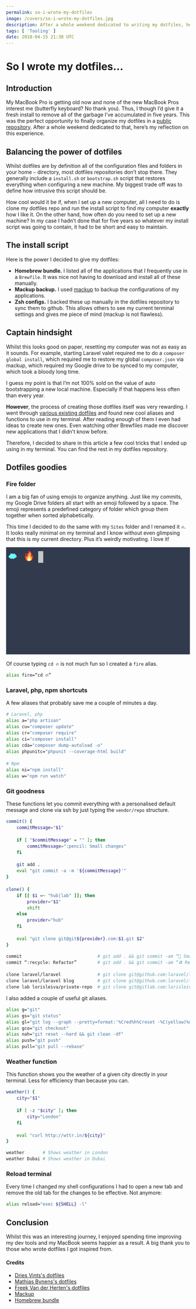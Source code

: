 ```yaml
---
permalink: so-i-wrote-my-dotfiles
image: /covers/so-i-wrote-my-dotfiles.jpg
description: After a whole weekend dedicated to writing my dotfiles, here’s my reflection on this experience.
tags: [ 'Tooling' ]
date: 2018-04-15 21:38 UTC
---
```


# So I wrote my dotfiles...

## Introduction
My MacBook Pro is getting old now and none of the new MacBook Pros interest me (butterfly keyboard? No thank you). Thus, I though I’d give it a fresh install to remove all of the garbage I’ve accumulated in five years. This was the perfect opportunity to finally organize my dotfiles in a [public repository](https://github.com/lorisleiva/dotfiles). After a whole weekend dedicated to that, here’s my reflection on this experience.

## Balancing the power of dotfiles
Whilst dotfiles are by definition all of the configuration files and folders in your home `~` directory, most dotfiles repositories don’t stop there. They generally include a `install.sh` or `bootstrap.sh` script that restores everything when configuring a new machine. My biggest trade off was to define how intrusive this script should be.

How cool would it be if, when I set up a new computer, all I need to do is clone my dotfiles repo and run the install script to find my computer **exactly** how I like it. On the other hand, how often do you need to set up a new machine? In my case I hadn’t done that for five years so whatever my install script was going to contain, it had to be short and easy to maintain.

## The install script
Here is the power I decided to give my dotfiles:
* **Homebrew bundle.** I listed all of the applications that I frequently use in a `Brewfile`. It was nice not having to download and install all of these manually.
* **Mackup backup.** I used [mackup](https://github.com/lra/mackup) to backup the configurations of my applications.
* **Zsh configs.** I backed these up manually in the dotfiles repository to sync them to github. This allows others to see my current terminal settings and gives me piece of mind (mackup is not flawless).

## Captain hindsight
Whilst this looks good on paper, resetting my computer was not as easy as it sounds. For example, starting Laravel valet required me to do a `composer global install`, which required me to restore my global `composer.json` via mackup, which required my Google drive to be synced to my computer, which took a bloody long time.

I guess my point is that I’m not 100% sold on the value of auto bootstrapping a new local machine. Especially if that happens less often than every year.

**However**, the process of creating those dotfiles itself was very rewarding. I went through [various existing dotfiles](#conclusion) and found new cool aliases and functions to use in my terminal. After reading enough of them I even had ideas to create new ones. Even watching other Brewfiles made me discover new applications that I didn’t know before.

Therefore, I decided to share in this article a few cool tricks that I ended up using in my terminal. You can find the rest in my dotfiles repository.

<GithubButton url="https://github.com/lorisleiva/dotfiles" title="Dotfiles on GitHub" />

## Dotfiles goodies
### Fire folder
I am a big fan of using emojis to organize anything. Just like my commits, my Google Drive folders all start with an emoji followed by a space. The emoji represents a predefined category of folder which group them together when sorted alphabetically.

This time I decided to do the same with my `Sites` folder and I renamed it `🔥`. It looks really minimal on my terminal and I know without even glimpsing that this is my current directory. Plus it’s weirdly motivating. I love it!

![Screen-Shot-2018-04-15-at-16.33.33](./screenshot.png#w60)

Of course typing `cd 🔥` is not much fun so I created a `fire` alias.

```bash
alias fire=“cd 🔥”
```

### Laravel, php, npm shortcuts
A few aliases that probably save me a couple of minutes a day.

```bash
# Laravel, php
alias a="php artisan"
alias cu="composer update"
alias cr="composer require"
alias ci="composer install"
alias cda="composer dump-autoload -o"
alias phpunitc="phpunit --coverage-html build"

# Npm
alias ni="npm install"
alias w="npm run watch"
```

### Git goodness
These functions let you commit everything with a personalised default message and clone via ssh by just typing the `vendor/repo` structure.

```bash
commit() {
    commitMessage="$1"

    if [ "$commitMessage" = "" ]; then
        commitMessage=":pencil: Small changes"
    fi

    git add .
    eval "git commit -a -m '${commitMessage}'"
}

clone() {
    if [[ $1 =~ "hub|lab" ]]; then
        provider="$1"
        shift
    else
        provider="hub"
    fi

    eval "git clone git@git${provider}.com:$1.git $2"
}
```

```bash
commit                             # git add . && git commit -am “📝 Small changes”
commit “:recycle: Refactor”        # git add . && git commit -am “♻️ Refactor”

clone laravel/laravel              # git clone git@github.com:laravel/laravel.git
clone laravel/laravel blog         # git clone git@github.com:laravel/laravel.git blog
clone lab lorisleiva/private-repo  # git clone git@gitlab.com:lorisleiva/private-repo.git
```

I also added a couple of useful git aliases.

```bash
alias g="git"
alias gs="git status"
alias gl="git log --graph --pretty=format:'%Cred%h%Creset -%C(yellow)%d%Creset %s %Cgreen(%cr) %C(bold blue)<%an>%Creset' --abbrev-commit"
alias gco="git checkout"
alias nah="git reset --hard && git clean -df"
alias push="git push"
alias pull="git pull --rebase"
```


### Weather function
This function shows you the weather of a given city directly in your terminal. Less for efficiency than because you can.

```bash
weather() {
    city="$1"

    if [ -z "$city" ]; then
        city="London"
    fi

    eval "curl http://wttr.in/${city}"
}
```

```bash
weather       # Shows weather in London
weather Dubai # Shows weather in Dubai
```

### Reload terminal 
Every time I changed my shell configurations I had to open a new tab and remove the old tab for the changes to be effective. Not anymore:

```bash
alias reload="exec ${SHELL} -l"
```

## Conclusion
Whilst this was an interesting journey, I enjoyed spending time improving my dev tools and my MacBook seems happier as a result. A big thank you to those who wrote dotfiles I got inspired from.

#### Credits
* [Dries Vints's dotfiles](https://github.com/driesvints/dotfiles)
* [Mathias Bynens's dotfiles](https://github.com/mathiasbynens/dotfiles)
* [Freek Van der Herten's dotfiles](https://github.com/freekmurze/dotfiles)
* [Mackup](https://github.com/lra/mackup)
* [Homebrew bundle](https://github.com/Homebrew/homebrew-bundle)